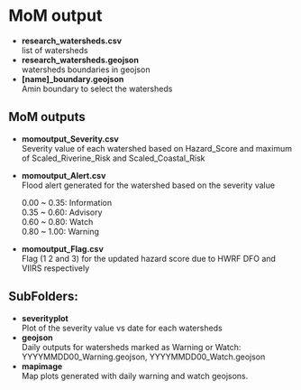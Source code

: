 # MoM output
* **research_watersheds.csv**       
list of watersheds
* **research_watersheds.geojson**   
watersheds boundaries in geojson
* **[name]_boundary.geojson**  
Amin boundary to select the watersheds  

## MoM outputs
* **momoutput_Severity.csv**  
Severity value of each watershed based on Hazard_Score and maximum of Scaled_Riverine_Risk and Scaled_Coastal_Risk
* **momoutput_Alert.csv**  
Flood alert generated for the watershed based on the severity value

    0.00 ~ 0.35: Information  
    0.35 ~ 0.60: Advisory  
    0.60 ~ 0.80: Watch  
    0.80 ~ 1.00: Warning  

* **momoutput_Flag.csv**  
Flag (1 2 and 3) for the updated hazard score due to HWRF DFO and VIIRS respectively

## SubFolders:
* **severityplot**  
Plot of the severity value vs date for each watersheds 
* **geojson**  
Daily outputs for watersheds marked as Warning or Watch: YYYYMMDD00_Warning.geojson, YYYYMMDD00_Watch.geojson
* **mapimage**  
Map plots generated with daily warning and watch geojsons.


